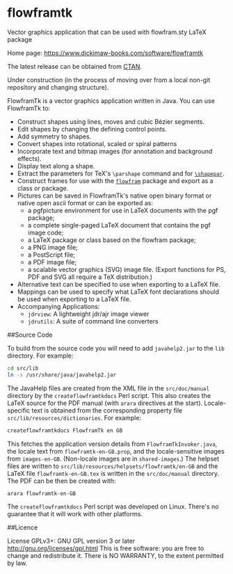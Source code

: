 # flowframtk
Vector graphics application that can be used with flowfram.sty LaTeX package

Home page: https://www.dickimaw-books.com/software/flowframtk

The latest release can be obtained from [CTAN](https://ctan.org/pkg/flowframtk).

Under construction (in the process of moving over from a local
non-git repository and changing structure).

FlowframTk is a vector graphics application written in Java. You can use FlowframTk to:

 - Construct shapes using lines, moves and cubic Bézier segments.
 - Edit shapes by changing the defining control points.
 - Add symmetry to shapes.
 - Convert shapes into rotational, scaled or spiral patterns
 - Incorporate text and bitmap images (for annotation and background effects).
 - Display text along a shape.
 - Extract the parameters for TeX's `\parshape` command and for [`\shapepar`](https://ctan.org/pkg/shapepar).
 - Construct frames for use with the [`flowfram`](https://ctan.org/pkg/flowfram) package and export as a class or package.
 - Pictures can be saved in FlowframTk's native open binary format or native open ascii format or can be exported as:
   + a pgfpicture environment for use in LaTeX documents with the pgf package;
   + a complete single-paged LaTeX document that contains the pgf image code;
   + a LaTeX package or class based on the flowfram package;
   + a PNG image file;
   + a PostScript file;
   + a PDF image file;
   + a scalable vector graphics (SVG) image file.
   (Export functions for PS, PDF and SVG all require a TeX distribution.) 
 - Alternative text can be specified to use when exporting to a LaTeX file.
 - Mappings can be used to specify what LaTeX font declarations should be used when exporting to a LaTeX file.
 - Accompanying Applications: 
   + `jdrview`: A lightweight jdr/ajr image viewer
   + `jdrutils`: A suite of command line converters

##Source Code

To build from the source code you will need to add `javahelp2.jar`
to the `lib` directory. For example:

```bash
cd src/lib
ln -s /usr/share/java/javahelp2.jar
```

The JavaHelp files are created from the XML file in the
`src/doc/manual` directory by the `createflowframtkdocs` Perl
script. This also creates the LaTeX source for the PDF manual
(with `arara` directives at the start). Locale-specific text is
obtained from the corresponding property file
`src/lib/resources/dictionaries`. For example:
```bash
createflowframtkdocs FlowframTk en GB
```
This fetches the application version details from 
`FlowframTkInvoker.java`, the locale text from 
`flowframtk-en-GB.prop`, and the locale-sensitive images from
`images-en-GB`. (Non-locale images are in `shared-images`.) 
The helpset files are written to
`src/lib/resources/helpsets/flowframtk/en-GB` and the LaTeX
file `flowframtk-en-GB.tex` is written in the `src/doc/manual`
directory. The PDF can be then be created with:
```bash
arara flowframtk-en-GB
```
The `createflowframtkdocs` Perl script was developed on Linux.
There's no guarantee that it will work with other platforms.

##Licence

License GPLv3+: GNU GPL version 3 or later
http://gnu.org/licenses/gpl.html
This is free software: you are free to change and redistribute it.
There is NO WARRANTY, to the extent permitted by law.
